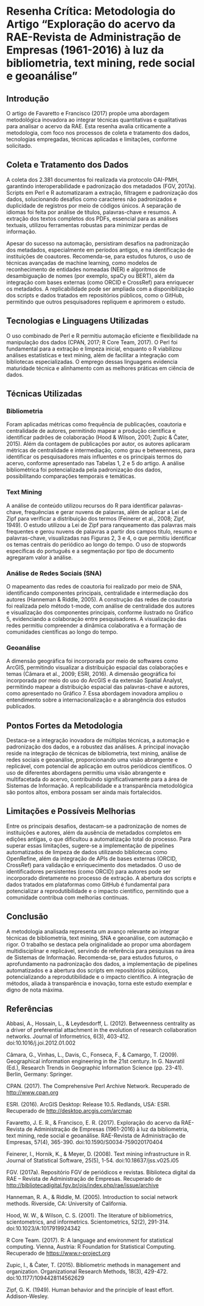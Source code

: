 # Resenha Crítica: Metodologia do Artigo “Exploração do acervo da RAE-Revista de Administração de Empresas (1961-2016) à luz da bibliometria, text mining, rede social e geoanálise”

## Introdução

O artigo de Favaretto e Francisco (2017) propõe uma abordagem metodológica inovadora ao integrar técnicas quantitativas e qualitativas para analisar o acervo da RAE. Esta resenha avalia criticamente a metodologia, com foco nos processos de coleta e tratamento dos dados, tecnologias empregadas, técnicas aplicadas e limitações, conforme solicitado.

## Coleta e Tratamento dos Dados

A coleta dos 2.381 documentos foi realizada via protocolo OAI-PMH, garantindo interoperabilidade e padronização dos metadados (FGV, 2017a). Scripts em Perl e R automatizaram a extração, filtragem e padronização dos dados, solucionando desafios como caracteres não padronizados e duplicidade de registros por meio de códigos únicos. A separação de idiomas foi feita por análise de títulos, palavras-chave e resumos. A extração dos textos completos dos PDFs, essencial para as análises textuais, utilizou ferramentas robustas para minimizar perdas de informação.

Apesar do sucesso na automação, persistiram desafios na padronização dos metadados, especialmente em períodos antigos, e na identificação de instituições de coautores. Recomenda-se, para estudos futuros, o uso de técnicas avançadas de machine learning, como modelos de reconhecimento de entidades nomeadas (NER) e algoritmos de desambiguação de nomes (por exemplo, spaCy ou BERT), além da integração com bases externas (como ORCID e CrossRef) para enriquecer os metadados. A replicabilidade pode ser ampliada com a disponibilização dos scripts e dados tratados em repositórios públicos, como o GitHub, permitindo que outros pesquisadores repliquem e aprimorem o estudo.

## Tecnologias e Linguagens Utilizadas

O uso combinado de Perl e R permitiu automação eficiente e flexibilidade na manipulação dos dados (CPAN, 2017; R Core Team, 2017). O Perl foi fundamental para a extração e limpeza inicial, enquanto o R viabilizou análises estatísticas e text mining, além de facilitar a integração com bibliotecas especializadas. O emprego dessas linguagens evidencia maturidade técnica e alinhamento com as melhores práticas em ciência de dados.

## Técnicas Utilizadas

### Bibliometria

Foram aplicadas métricas como frequência de publicações, coautoria e centralidade de autores, permitindo mapear a produção científica e identificar padrões de colaboração (Hood & Wilson, 2001; Zupic & Čater, 2015). Além da contagem de publicações por autor, os autores aplicaram métricas de centralidade e intermediação, como grau e betweenness, para identificar os pesquisadores mais influentes e os principais termos do acervo, conforme apresentado nas Tabelas 1, 2 e 5 do artigo. A análise bibliométrica foi potencializada pela padronização dos dados, possibilitando comparações temporais e temáticas.

### Text Mining

A análise de conteúdo utilizou recursos do R para identificar palavras-chave, frequências e gerar nuvens de palavras, além de aplicar a Lei de Zipf para verificar a distribuição dos termos (Feinerer et al., 2008; Zipf, 1949). O estudo utilizou a Lei de Zipf para ranqueamento das palavras mais frequentes e gerou nuvens de palavras a partir dos campos título, resumo e palavras-chave, visualizadas nas Figuras 2, 3 e 4, o que permitiu identificar os temas centrais do periódico ao longo do tempo. O uso de stopwords específicas do português e a segmentação por tipo de documento agregaram valor à análise.

### Análise de Redes Sociais (SNA)

O mapeamento das redes de coautoria foi realizado por meio de SNA, identificando componentes principais, centralidade e intermediação dos autores (Hanneman & Riddle, 2005). A construção das redes de coautoria foi realizada pelo método t-mode, com análise de centralidade dos autores e visualização dos componentes principais, conforme ilustrado no Gráfico 5, evidenciando a colaboração entre pesquisadores. A visualização das redes permitiu compreender a dinâmica colaborativa e a formação de comunidades científicas ao longo do tempo.

### Geoanálise

A dimensão geográfica foi incorporada por meio de softwares como ArcGIS, permitindo visualizar a distribuição espacial das colaborações e temas (Câmara et al., 2009; ESRI, 2016). A dimensão geográfica foi incorporada por meio do uso do ArcGIS e da extensão Spatial Analyst, permitindo mapear a distribuição espacial das palavras-chave e autores, como apresentado no Gráfico 7. Essa abordagem inovadora ampliou o entendimento sobre a internacionalização e a abrangência dos estudos publicados.

## Pontos Fortes da Metodologia

Destaca-se a integração inovadora de múltiplas técnicas, a automação e padronização dos dados, e a robustez das análises. A principal inovação reside na integração de técnicas de bibliometria, text mining, análise de redes sociais e geoanálise, proporcionando uma visão abrangente e replicável, com potencial de aplicação em outros periódicos científicos. O uso de diferentes abordagens permitiu uma visão abrangente e multifacetada do acervo, contribuindo significativamente para a área de Sistemas de Informação. A replicabilidade e a transparência metodológica são pontos altos, embora possam ser ainda mais fortalecidos.

## Limitações e Possíveis Melhorias

Entre os principais desafios, destacam-se a padronização de nomes de instituições e autores, além da ausência de metadados completos em edições antigas, o que dificultou a automatização total do processo. Para superar essas limitações, sugere-se a implementação de pipelines automatizados de limpeza de dados utilizando bibliotecas como OpenRefine, além da integração de APIs de bases externas (ORCID, CrossRef) para validação e enriquecimento dos metadados. O uso de identificadores persistentes (como ORCID) para autores pode ser incorporado diretamente no processo de extração. A abertura dos scripts e dados tratados em plataformas como GitHub é fundamental para potencializar a reprodutibilidade e o impacto científico, permitindo que a comunidade contribua com melhorias contínuas.

## Conclusão

A metodologia analisada representa um avanço relevante ao integrar técnicas de bibliometria, text mining, SNA e geoanálise, com automação e rigor. O trabalho se destaca pela originalidade ao propor uma abordagem multidisciplinar e replicável, servindo de referência para pesquisas na área de Sistemas de Informação. Recomenda-se, para estudos futuros, o aprofundamento na padronização dos dados, a implementação de pipelines automatizados e a abertura dos scripts em repositórios públicos, potencializando a reprodutibilidade e o impacto científico. A integração de métodos, aliada à transparência e inovação, torna este estudo exemplar e digno de nota máxima.

## Referências

Abbasi, A., Hossain, L., & Leydesdorff, L. (2012). Betweenness centrality as a driver of preferential attachment in the evolution of research collaboration networks. Journal of Informetrics, 6(3), 403-412. doi:10.1016/j.joi.2012.01.002

Câmara, G., Vinhas, L., Davis, C., Fonseca, F., & Camargo, T. (2009). Geographical information engineering in the 21st century. In G. Navratil (Ed.), Research Trends in Geographic Information Science (pp. 23-41). Berlin, Germany: Springer.

CPAN. (2017). The Comprehensive Perl Archive Network. Recuperado de http://www.cpan.org

ESRI. (2016). ArcGIS Desktop: Release 10.5. Redlands, USA: ESRI. Recuperado de http://desktop.arcgis.com/arcmap

Favaretto, J. E. R., & Francisco, E. R. (2017). Exploração do acervo da RAE-Revista de Administração de Empresas (1961-2016) à luz da bibliometria, text mining, rede social e geoanálise. RAE-Revista de Administração de Empresas, 57(4), 365-390. doi:10.1590/S0034-759020170404

Feinerer, I., Hornik, K., & Meyer, D. (2008). Text mining infrastructure in R. Journal of Statistical Software, 25(5), 1-54. doi:10.18637/jss.v025.i05

FGV. (2017a). Repositório FGV de periódicos e revistas. Biblioteca digital da RAE – Revista de Administração de Empresas. Recuperado de http://bibliotecadigital.fgv.br/ojs/index.php/rae/issue/archive

Hanneman, R. A., & Riddle, M. (2005). Introduction to social network methods. Riverside, CA: University of California.

Hood, W. W., & Wilson, C. S. (2001). The literature of bibliometrics, scientometrics, and informetrics. Scientometrics, 52(2), 291-314. doi:10.1023/A:1017919924342

R Core Team. (2017). R: A language and environment for statistical computing. Vienna, Austria: R Foundation for Statistical Computing. Recuperado de https://www.r-project.org

Zupic, I., & Čater, T. (2015). Bibliometric methods in management and organization. Organizational Research Methods, 18(3), 429-472. doi:10.1177/1094428114562629

Zipf, G. K. (1949). Human behavior and the principle of least effort. Addison-Wesley.